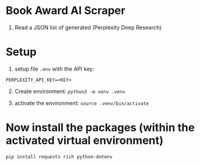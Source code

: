 # Book Award AI Scraper

1. Read a JSON list of generated (Perplexity Deep Research) 

# Setup

1. setup file `.env` with the API key:

`
PERPLEXITY_API_KEY=<KEY>
`

2. Create environment:  `python3 -m venv .venv`

3. activate the environment: `source .venv/bin/activate`
# Now install the packages (within the activated virtual environment)
`pip install requests rich python-dotenv`

